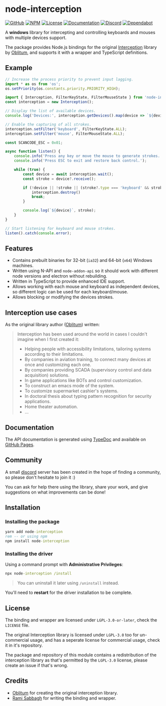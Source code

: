 
# node-interception

[![GitHub](https://flat.badgen.net/badge/icon/GitHub?icon=github&color=black&label)][GitHub]
[![NPM](https://flat.badgen.net/npm/v/node-interception?icon=npm&color=red&label)][NPM]
[![License](https://flat.badgen.net/github/license/Rami-Sabbagh/node-interception?color=yellow&label)][License]
[![Documentation](https://flat.badgen.net/npm/types/node-interception?icon=typescript&label)][Documentation]
[![Discord](https://flat.badgen.net/badge/icon/Discord?icon=discord&label)][Discord]
[![Dependabot](https://flat.badgen.net/github/dependabot/Rami-Sabbagh/node-interception?icon=dependabot&label)][Dependabot]

A **windows** library for intercepting and controlling keyboards and mouses with multiple devices support.

The package provides Node.js bindings for the original [Interception](https://github.com/oblitum/Interception) library by [Oblitum](https://github.com/oblitum), and supports it with a wrapper and TypeScript definitions.

## Example

```ts
// Increase the process priority to prevent input lagging.
import * as os from 'os';
os.setPriority(os.constants.priority.PRIORITY_HIGH);

import { Interception, FilterKeyState, FilterMouseState } from 'node-interception';
const interception = new Interception();

// Display the list of available devices.
console.log('Devices:', interception.getDevices().map(device => `${device}`));

// Enable the capturing of all strokes.
interception.setFilter('keyboard', FilterKeyState.ALL);
interception.setFilter('mouse', FilterMouseState.ALL);

const SCANCODE_ESC = 0x01;

async function listen() {
    console.info('Press any key or move the mouse to generate strokes.');
    console.info('Press ESC to exit and restore back control.');

    while (true) {
        const device = await interception.wait();
        const stroke = device?.receive();

        if (!device || !stroke || (stroke?.type === 'keyboard' && stroke.code === SCANCODE_ESC)) {
            interception.destroy()
            break;
        }

        console.log(`${device}`, stroke);
    }
}

// Start listening for keyboard and mouse strokes.
listen().catch(console.error);
```

## Features

- Contains prebuilt binaries for 32-bit (`ia32`) and 64-bit (`x64`) Windows machines.
- Written using N-API and `node-addon-api` so it should work with different node versions and electron without rebuilding.
- Written in TypeScript to provide enhanced IDE support.
- Allows working with each mouse and keyboard as independent devices, so different logic can be used for each keyboard/mouse.
- Allows blocking or modifying the devices strokes.

## Interception use cases

As the original library author ([Oblitum]) written:

> Interception has been used around the world in cases I couldn't imagine when I first created it:
>
> - Helping people with accessibility limitations, tailoring systems according to their limitations.
> - By companies in aviation training, to connect many devices at once and customizing each one.
> - By companies providing SCADA (supervisory control and data acquisition) solutions.
> - In game applications like BOTs and control customization.
> - To construct an emacs mode of the system.
> - To customize supermarket cashier's systems.
> - In doctoral thesis about typing pattern recognition for security applications.
> - Home theater automation.
> - ...

## Documentation

The API documentation is generated using [TypeDoc](https://typedoc.org/) and available on [GitHub Pages][Documentation].

## Community

A small [discord] server has been created in the hope of finding a community, so please don't hesitate to join it :)

You can ask for help there using the library, share your work, and give suggestions on what improvements can be done!

## Installation

### Installing the package

```cmd
yarn add node-interception
rem -- or using npm
npm install node-interception
```

### Installing the driver

Using a command prompt with **Administrative Privileges**:

```cmd
npx node-interception /install
```

> You can uninstall it later using `/uninstall` instead.

You'll need to **restart** for the driver installation to be complete.

## License

The binding and wrapper are licensed under `LGPL-3.0-or-later`, check the `LICENSE` file.

The original Interception library is licensed under `LGPL-3.0` too for un-commercial usage, and has a seperate license for commercial usage, check it in it's repository.

The package and repository of this module contains a redistribution of the interception library as that's permitted by the `LGPL-3.0` license, please create an issue if that's wrong.

## Credits

- [Oblitum] for creating the original interception library.
- [Rami Sabbagh] for writing the binding and wrapper.

[NPM]: https://www.npmjs.com/package/node-interception
[GitHub]: https://github.com/Rami-Sabbagh/node-interception/
[Documentation]: https://rami-sabbagh.github.io/node-interception/
[License]: https://github.com/Rami-Sabbagh/node-interception/blob/main/LICENSE
[Actions]: https://github.com/Rami-Sabbagh/node-interception/actions
[Dependabot]: https://github.com/Rami-Sabbagh/node-interception/network/updates
[Discord]: https://discord.gg/8UXVB436u2
[Interception]: https://github.com/oblitum/Interception
[Oblitum]: https://github.com/oblitum
[Rami Sabbagh]: https://github.com/Rami-Sabbagh
